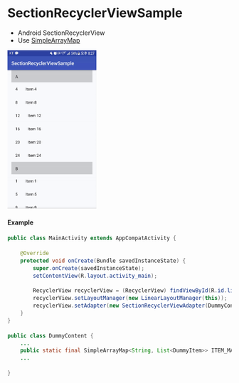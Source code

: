 # SectionRecyclerViewSample

- Android SectionRecyclerView
- Use [SimpleArrayMap](https://developer.android.com/reference/android/support/v4/util/SimpleArrayMap.html)

<img src="sample_gif.gif" width=200/>

#### Example

```java
public class MainActivity extends AppCompatActivity {

    @Override
    protected void onCreate(Bundle savedInstanceState) {
        super.onCreate(savedInstanceState);
        setContentView(R.layout.activity_main);

        RecyclerView recyclerView = (RecyclerView) findViewById(R.id.list);
        recyclerView.setLayoutManager(new LinearLayoutManager(this));
        recyclerView.setAdapter(new SectionRecyclerViewAdapter(DummyContent.ITEM_MAP));
    }
}

public class DummyContent {
    ...
    public static final SimpleArrayMap<String, List<DummyItem>> ITEM_MAP = new SimpleArrayMap<>();
    ...
    
}

```
